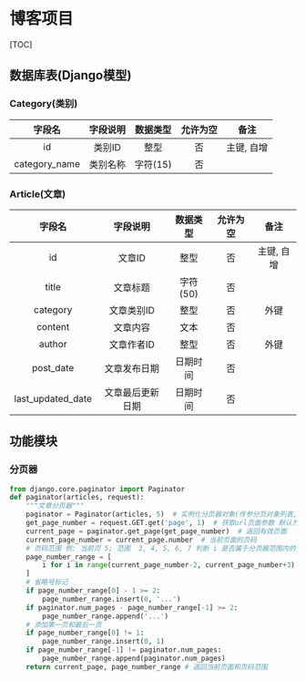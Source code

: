 # 博客项目

[TOC]

## 数据库表(Django模型)

### Category(类别)

|    字段名     | 字段说明 | 数据类型 | 允许为空 |    备注    |
| :-----------: | :------: | :------: | :------: | :--------: |
|      id       |  类别ID  |   整型   |    否    | 主键, 自增 |
| category_name | 类别名称 | 字符(15) |    否    |            |

### Article(文章)

|      字段名      |     字段说明     | 数据类型 | 允许为空 |    备注    |
| :--------------: | :--------------: | :------: | :------: | :--------: |
|        id        |      文章ID      |   整型   |    否    | 主键, 自增 |
|      title       |     文章标题     | 字符(50) |    否    |            |
|     category     |    文章类别ID    |   整型   |    否    |    外键    |
|     content      |     文章内容     |   文本   |    否    |            |
|      author      |    文章作者ID    |   整型   |    否    |    外键    |
|    post_date     |   文章发布日期   | 日期时间 |    否    |            |
| last_updated_date | 文章最后更新日期 | 日期时间 |    否    |            |

## 功能模块

### 分页器

```python
from django.core.paginator import Paginator
def paginator(articles, request):
    """文章分页器"""
    paginator = Paginator(articles, 5)  # 实例化分页器对象(传参分页对象列表, 每页数量)
    get_page_number = request.GET.get('page', 1)  # 获取url页面参数 默认为1
    current_page = paginator.get_page(get_page_number)  # 返回有效页面
    current_page_number = current_page.number  # 当前页面的页码
    # 页码范围 例: 当前页 5; 范围  3, 4, 5, 6, 7 判断 i 是否属于分页器范围内的页码
    page_number_range = [
        i for i in range(current_page_number-2, current_page_number+3) if i in paginator.page_range
    ]
    # 省略号标记
    if page_number_range[0] - 1 >= 2:
        page_number_range.insert(0, '...')
    if paginator.num_pages - page_number_range[-1] >= 2:
        page_number_range.append('...')
    # 添加第一页和最后一页
    if page_number_range[0] != 1:
        page_number_range.insert(0, 1)
    if page_number_range[-1] != paginator.num_pages:
        page_number_range.append(paginator.num_pages)
    return current_page, page_number_range # 返回当前页面和页码范围
```
